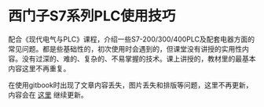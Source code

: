 # 西门子S7系列PLC使用技巧

配合《现代电气与PLC》课程，介绍一些S7-200/300/400PLC及配套电器方面的常见问题。都是些基础性的，初次使用时会遇到的，但课堂没有讲授的实用性内容。没有过深的、难的、复杂的、不易掌握的技术。课上讲授的，教材里的最基本内容这里不再重复。

在使用gitbook时出现了文章内容丢失，图片丢失和排版等问题，这里不再更新，内容会在 [这里](http://seatre.com) 继续更新。

